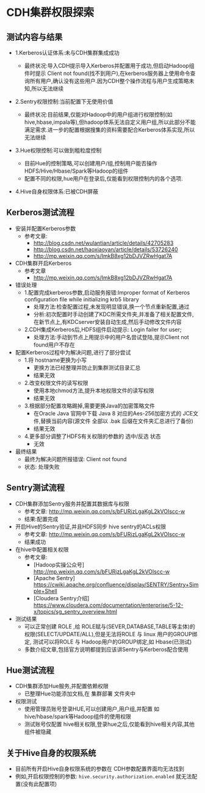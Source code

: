 # CDH集群权限探索

## 测试内容与结果

- 1.Kerberos认证体系:未与CDH集群集成成功
  - 最终状况:导入CDH提示导入Kerberos并配置用于成功,但启动Hadoop组件时提示 Client not found(找不到用户),在kerberos服务器上使用命令查询所有用户,确认没有这些用户.因为CDH整个操作流程与用户生成策略未知,所以无法继续
- 2.Sentry权限控制:当前配置下无使用价值
  - 最终状况:目前结果,仅能对Hadoop中的用户组进行权限控制(如hive,hbase,impala等),但hadoop体系无法自定义用户组,所以此部分不能满足需求.进一步的配置根据搜集的资料需要配合Kerberos体系实现,所以无法继续
- 3.Hue权限控制:可以做到粗粒度控制
  - 目前Hue的控制策略,可以创建用户/组,控制用户能否操作HDFS/Hive/Hbase/Spark等Hadoop的组件
  - 配置不同的权限,hue用户在登录后,仅能看到权限控制内的各个选项.

- 4.Hive自身权限体系:已被CDH屏蔽

## Kerberos测试流程

- 安装并配置Kerberos参数
  - 参考文章: 
    - http://blog.csdn.net/wulantian/article/details/42705283
    - http://blog.csdn.net/haoxiaoyan/article/details/53726240
    - http://mp.weixin.qq.com/s/ImkB8xg12bDJVZRwHgat7A
- CDH集群开启Kerberos
  - 参考文章
    - http://mp.weixin.qq.com/s/ImkB8xg12bDJVZRwHgat7A
- 错误处理
  - 1.配置完成kerberos参数,启动服务报错:Improper format of Kerberos configuration file while initializing krb5 library
    - 处理方法:检查配置过程,未发现明显错误,换一个节点重新配置,通过
    - 分析:初次配置时手动创建了KDC所需文件夹,并准备了相关配置文件,在新节点上,有KDCserver安装自动生成,然后手动修改文件内容
  - 2.CDH集成Kerberos后,HDFS组件启动提示: Login failer for user;
    - 处理方法:手动到节点上用提示中的用户名尝试登陆,提示Client not found用户不存在
- 配置Kerberos过程中为解决问题,进行了部分尝试
  - 1.将 hostname更换为小写
    - 更换方法已经整理并防止到集群测试目录汇总
    - 结果无效
  - 2.改变权限文件的读写权限
    - 使用本地chmod方法,提升本地权限文件的读写权限
    - 结果无效
  - 3.根据部分配置攻略踢掉,需要更换Java的加密策略文件
    - 在Oracle Java 官网中下载 Java 8 对应的Aes-256加密方式的 JCE文件,替换当前内容(源文件 全部以 .bak 后缀在文件夹汇总进行了备份)
    - 结果无效
  - 4.更多部分调整了HDFS有关权限的参数的 选中/反选 状态
    - 无效
- 最终结果
  - 最终为解决问题所报错误: Client not found
  - 状态: 处理失败

## Sentry测试流程

- CDH集群添加Sentry服务并配置其数据库与权限
  - 参考文章: http://mp.weixin.qq.com/s/bFURjzLgaKgL2kVOIscc-w
  - 结果:配置完成
- 开启Hive的Sentry验证,并且HDFS同步 hive sentry的ACLs权限
  - 参考文章: http://mp.weixin.qq.com/s/bFURjzLgaKgL2kVOIscc-w
  - 结果成功
- 在hive中配置相关权限
  - 参考文章:
    - [Hadoop实操公众号] http://mp.weixin.qq.com/s/bFURjzLgaKgL2kVOIscc-w
    - [Apache Sentry] https://cwiki.apache.org/confluence/display/SENTRY/Sentry+Simple+Shell
    - [Cloudera Sentry介绍] https://www.cloudera.com/documentation/enterprise/5-12-x/topics/sg_sentry_overview.html
- 测试结果
  - 可以正常创建 ROLE ,给 ROLE赋与(SEVER,DATABASE,TABLE等主体)的权限(SELECT/UPDATE/ALL),但是无法将ROLE 与 linux 用户的GROUP绑定, 测试可以将ROLE 与 Hadoop用户的GROUP绑定,如 Hbase(已测试)
  - 多数介绍文章,包括官方说明都提到应该讲Sentry与Kerberos配合使用

## Hue测试流程

- CDH集群添加Hue服务,并配置依赖权限
  - 已整理Hue功能添加文档,在 集群部署 文件夹中
- 权限测试
  - 使用管理员账号登录HUE,可以创建用户,用户组,并配置 如 hive/hbase/spark等Hadoop组件的使用权限
  - 测试账号仅配置 hive相关权限,登录hue之后,仅能看到hive相关内容,其他组件被隐藏

## 关于Hive自身的权限系统

- 目前所有开启Hive自身权限系统的参数在 CDH参数配置界面均无法找到
- 例如,开启权限控制的参数: `hive.security.authorization.enabled` 就无法配置(没有此配置项)




